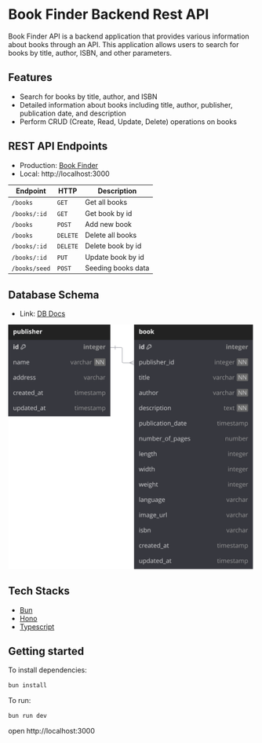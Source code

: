 # Book Finder Backend Rest API

Book Finder API is a backend application that provides various information about books through an API. This application allows users to search for books by title, author, ISBN, and other parameters.

## Features

- Search for books by title, author, and ISBN
- Detailed information about books including title, author, publisher, publication date, and description
- Perform CRUD (Create, Read, Update, Delete) operations on books

## REST API Endpoints

- Production: [Book Finder](https://book-finder-api.myusufuw.com)
- Local: http://localhost:3000

| Endpoint      | HTTP     | Description        |
| ------------- | -------- | ------------------ |
| `/books`      | `GET`    | Get all books      |
| `/books/:id`  | `GET`    | Get book by id     |
| `/books`      | `POST`   | Add new book       |
| `/books`      | `DELETE` | Delete all books   |
| `/books/:id`  | `DELETE` | Delete book by id  |
| `/books/:id`  | `PUT`    | Update book by id  |
| `/books/seed` | `POST`   | Seeding books data |

## Database Schema

- Link: [DB Docs](https://dbdocs.io/myusufuntung/Book-Finder-API)

![Database Shcema](/src//assets/database-schema.svg)

## Tech Stacks

- [Bun](https://bun.sh/)
- [Hono](https://hono.dev/)
- [Typescript](https://www.typescriptlang.org/)

## Getting started

To install dependencies:

```sh
bun install
```

To run:

```sh
bun run dev
```

open http://localhost:3000
